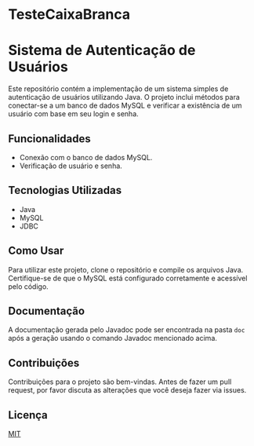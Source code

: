 # TesteCaixaBranca
 
# Sistema de Autenticação de Usuários

Este repositório contém a implementação de um sistema simples de autenticação de usuários utilizando Java. O projeto inclui métodos para conectar-se a um banco de dados MySQL e verificar a existência de um usuário com base em seu login e senha.

## Funcionalidades

- Conexão com o banco de dados MySQL.
- Verificação de usuário e senha.

## Tecnologias Utilizadas

- Java
- MySQL
- JDBC

## Como Usar

Para utilizar este projeto, clone o repositório e compile os arquivos Java. Certifique-se de que o MySQL está configurado corretamente e acessível pelo código.

## Documentação

A documentação gerada pelo Javadoc pode ser encontrada na pasta `doc` após a geração usando o comando Javadoc mencionado acima.

## Contribuições

Contribuições para o projeto são bem-vindas. Antes de fazer um pull request, por favor discuta as alterações que você deseja fazer via issues.

## Licença

[MIT](https://choosealicense.com/licenses/mit/)
